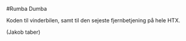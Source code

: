 #Rumba Dumba

Koden til vinderbilen, samt til den sejeste fjernbetjening på hele HTX.

(Jakob taber)
